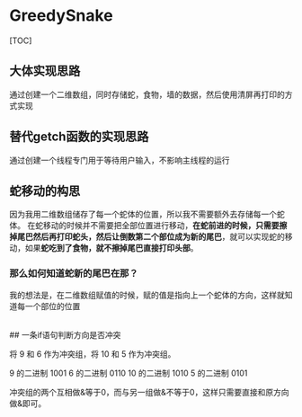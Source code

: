 # GreedySnake

[TOC]

## 大体实现思路

通过创建一个二维数组，同时存储蛇，食物，墙的数据，然后使用清屏再打印的方式实现
<br>
## 替代getch函数的实现思路

通过创建一个线程专门用于等待用户输入，不影响主线程的运行
<br>
## 蛇移动的构思

因为我用二维数组储存了每一个蛇体的位置，所以我不需要额外去存储每一个蛇体。
在蛇移动的时候并不需要把全部位置进行移动，**在蛇前进的时候，只需要擦掉尾巴然后再打印蛇头，然后让倒数第二个部位成为新的尾巴**，就可以实现蛇的移动，如果**蛇吃到了食物，就不擦掉尾巴直接打印头部**。
<br>
### 那么如何知道蛇新的尾巴在那？

我的想法是，在二维数组赋值的时候，赋的值是指向上一个蛇体的方向，这样就知道每一个部位的位置

<br>
## 一条if语句判断方向是否冲突

将 9 和 6 作为冲突组，将 10 和 5 作为冲突组。

9   的二进制 1001
6   的二进制 0110
10 的二进制 1010
5   的二进制 0101

冲突组的两个互相做&等于0，而与另一组做&不等于0，这样只需要直接和原方向做&即可。
